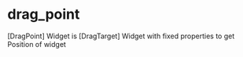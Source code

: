 # drag_point
[DragPoint] Widget is [DragTarget] Widget with fixed properties to get Position of widget
